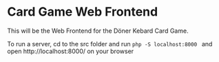 # Card Game Web Frontend

This will be the Web Frontend for the Döner Kebard Card Game.

To run a server, cd to the src folder and run `php -S localhost:8000
` and open http://localhost:8000/ on your browser

